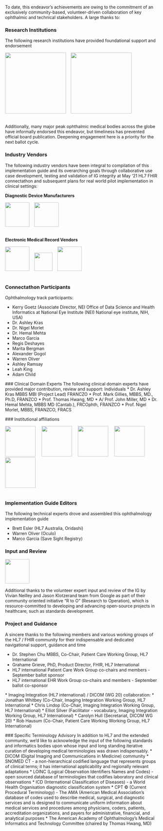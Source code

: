 To date, this endeavor’s achievements are owing to the commitment of an exclusively community-based, volunteer-driven collaboration of key ophthalmic and technical stakeholders. A large thanks to:

### Research Institutions 
The following research institutions have provided foundational support and endorsement

<div><img src="NEI-logo-tagline.svg" width="200"/>&nbsp;&nbsp;&nbsp;&nbsp;<img src="SSR-USyd-3.png" width="200"/></div><br/>

Additionally, many major peak ophthalmic medical bodies across the globe have informally endorsed this endeavor, but timeliness has prevented official board publication. Deepening engagement here is a priority for the next ballot cycle.


### Industry Vendors
The following industry vendors have been integral to compilation of this implementation guide and its overarching goals through collaborative use case development, testing and validation of IG integrity at May ‘21 HL7 FHIR connectathon and subsequent plans for real world pilot implementation in clinical settings:

**Diagnostic Device Manufacturers**

<div><img src="zeiss.jpg" width="80"/>&nbsp;&nbsp;&nbsp;&nbsp;<img src="heidelberg.png" width="80"/></div><br/>

**Electronic Medical Record Vendors**

<div><img src="medisoft.png" width="80"/>&nbsp;&nbsp;&nbsp;&nbsp;<img src="oculo.png" width="60"/>&nbsp;&nbsp;&nbsp;&nbsp;<img src="epic.png" width="80"/></div><br/>


### Connectathon Participants
Ophthalmology track participants:
* Kerry Goetz (Associate Director, NEI Office of Data Science and Health Informatics at National Eye Institute (NEI) National eye institute, NIH, USA)
* Dr. Ashley Kras
* Dr. Nigel Morlet
* Dr. Hemal Mehta
* Marco Garcia
* Regis Deshayes
* Marita Bergman
* Alexander Gogol
* Warren Oliver
* Ashley Ramsay
* Leah King
* Adam Child
<p/>
### Clinical Domain Experts
The following clinical domain experts have provided major contribution, review and support:
Individuals
* Dr. Ashley Kras MBBS MBI (Project Lead) FRANCZO
* Prof. Mark Gillies, MBBS, MD., Ph.D, FRANZCO
* Prof. Thomas Hwang, MD
* A/ Prof. John Miller, MD
* Dr. Hemal Mehta, MBBS MD (Cantab.), FRCOphth, FRANZCO 
* Prof. Nigel Morlet, MBBS, FRANZCO, FRACS
<p/>
### Institutional affiliations

<div><img src="unisyd.png" width="100"/>
&nbsp;&nbsp;&nbsp;&nbsp;<img src="moorfields.png" width="100"/>
&nbsp;&nbsp;&nbsp;&nbsp;<img src="mass.png" width="100"/>
&nbsp;&nbsp;&nbsp;&nbsp;<img src="oregon.png" width="100"/>
&nbsp;&nbsp;&nbsp;&nbsp;<img src="uniwa.png" width="100"/></div><br/>

### Implementation Guide Editors
The following technical experts drove and assembled this ophthalmology implementation guide
* Brett Esler (HL7 Australia, Oridashi) 
* Warren Oliver (Oculo)
* Marco Garcia (Save Sight Registry)
<p/>

### Input and Review
<div><img src="google.jpg" width="80"/></div>

Additional thanks to the volunteer expert input and review of the IG by Vivian Neilley and Jason Klotzerand team from Google as part of their community oriented initiative “R to O” (Research to Operation), which is resource-committed to developing and advancing open-source projects in healthcare, such as standards development.

### Project and Guidance 
A sincere thanks to the following members and various working groups of the HL7 / FHIR community for their indispensable and dedicated navigational support, guidance and time
* Dr. Stephen Chu MBBS, Co-Chair, Patient Care Working Group, HL7 International 
* Grahame Grieve, PhD, Product Director, FHIR, HL7 International
* HL7 international Patient Care Work Group co-chairs and members - September ballot sponsor
* HL7 international EHR Work Group co-chairs and members - September ballot co-sponsor
<p/>
* Imaging Integration (HL7 international) / DICOM (WG 20) collaboration:
* Jonathan Whitbey (Co-Chair, Imaging Integration Working Group, HL7 International
* Chris Lindop (Co-Chair, Imaging Integration Working Group, HL7 International)
* Elliot Silver (Facilitator - vocabulary, Imaging Integration Working Group, HL7 International)
* Carolyn Hull (Secretariat, DICOM WG 20) 
* Rob Hausum (Co-Chair, Patient Care Working Working Group, HL7 International)
<p/>
### Specific Terminology Advisory
In addition to HL7 and the extended community, we’d like to acknowledge the input of the following standards and informatics bodies upon whose input and long standing iterative curation of developing medical terminologies was drawn indispensably.
* DICOM (Digital Imaging and Communications in Medicine) community
* SNOMED CT - a non-hierarchical codified language that represents groups of clinical terms; it has international applicability and regionally relevant adaptations 
* LOINC (Logical Observation Identifiers Names and Codes) - open sourced database of terminologies that codifies laboratory and clinical observations
* ICD (International Classification of Diseases) - a World Health Organisation diagnostic classification system
* CPT © (Current Procedural Terminology) - The AMA (American Medical Association’s database of codes used to describe medical, surgical, and diagnostic services and is designed to communicate uniform information about medical services and procedures among physicians, coders, patients, accreditation organizations, and payers for administrative, financial, and analytical purposes
* The American Academy of Ophthalmology’s Medical Informatics and Technology Committee (chaired by Thomas Hwang, MD)
